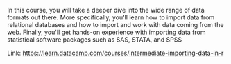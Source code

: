 In this course, you will take a deeper dive into the wide range of data formats out there. More specifically, 
you'll learn how to import data from relational databases and how to import and work with data coming from the web. 
Finally, you'll get hands-on experience with importing data from statistical software packages such as SAS, STATA, and SPSS

Link:  https://learn.datacamp.com/courses/intermediate-importing-data-in-r
